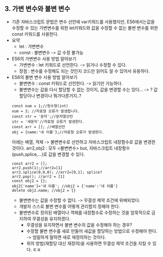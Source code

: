 ## 3. 가변 변수와 불변 변수
- 기존 자바스크립트 문법은 변수 선언에 var키워드를 사용했지만, ES6에서는값을 수정할 수 있는 가변변수를 위한 let키워드와 값을 수정할 수 없는 불변 변수를 위한 const 키워드를 사용한다.
- 요약
  - let : 가변변수
  - const : 불변변수 -> 값 수정 불가능
- ES6의 가변변수 사용 방법 알아보기
  - 가변변수 : let 키워드로 선언한다. -> 읽거나 수정할 수 있다. 
  - 장점 : 변수를 수정해도 되는 것인지 코드만 읽어도 알 수 있어서 유용하다. 
- ES6의 불변 변수 사용 방법 알아보기
  - 불변변수 : const 키워드로 선언한다. -> 읽기만 가능하다.
  - 불변변수는 값을 다시 할당할 수 없는 것이지, 값을 변경할 수는 있다... -> ? 값 할당이나 변경이나 뭐가다른거지..?
  ```
  const num = 1;//정수형(int)
  num = 3; //자료형 오류가 발생합니다.
  const str = '문자';//문자열선언
  str = '새문자'//자료형 오류가 발생한다.
  const arr = []; //배열선언
  obj = {name:'내 이름'};//자료형 오류가 발생한다.
  ```
  아래는 배열, 객체 -> 불변변수로 선언하고 자바스크립트 내장함수로 값을 변경한 것이다.
  arr2,obj2 : 모두 <불변변수> but, 자바스크립트 내장함수(push,splice,...)로 값을 변경할 수 있다.
  ```
  const arr2 = [];
  arr2.push(1);//arr2=[1]
  arr2.splice(0,0,0); //arr2=[0,1]; splice?
  arr2.pop(); //arr2 = [1]
  const obj2 = {};
  obj2['name']='내 이름'; //obj2 = {'name':'내 이름'}
  delete obj2.name; //obj2 = {}
  ```
  - 불변변수는 값을 수정할 수 없다. -> 무결성 제약 조건에 위배되었다.
  - 개발자 스스로 불변 변수를 어떻게 관리할지 정해야 한다.
  - 불변변수로 정의된 배열이나 객체를 내장함수로 수정하는 것을 암묵적으로 금지하여 무결성을 유지하겠다. 
    - 무결성을 유지하면서 불변 변수의 값을 수정해야 하는 경우?
    - 수정할 불변 변수를 새로 만들어 새값을 할당하는 방법으로 수정해야 한다. -> 엄밀하게 말하면 새로 재정의하는 것이다.
    - 위의 방법(재할당 대신 재정의)을 사용하면 무결성 제약 조건을 지킬 수 있다. ㅌㅍ

